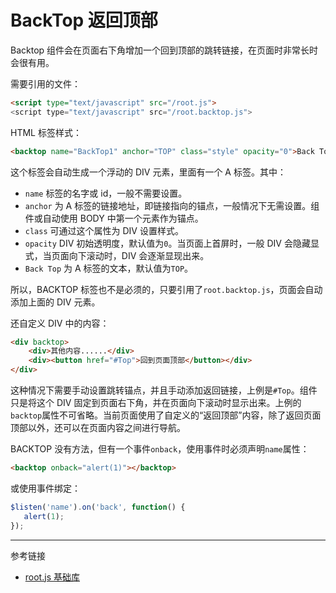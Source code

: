 
# BackTop 返回顶部

Backtop 组件会在页面右下角增加一个回到顶部的跳转链接，在页面时非常长时会很有用。

需要引用的文件：

```html
<script type="text/javascript" src="/root.js">
<script type="text/javascript" src="/root.backtop.js">
```

HTML 标签样式：

```html
<backtop name="BackTop1" anchor="TOP" class="style" opacity="0">Back Top</backtop>
```

这个标签会自动生成一个浮动的 DIV 元素，里面有一个 A 标签。其中：

* `name` 标签的名字或 id，一般不需要设置。
* `anchor` 为 A 标签的链接地址，即链接指向的锚点，一般情况下无需设置。组件或自动使用 BODY 中第一个元素作为锚点。
* `class` 可通过这个属性为 DIV 设置样式。
* `opacity` DIV 初始透明度，默认值为`0`。当页面上首屏时，一般 DIV 会隐藏显式，当页面向下滚动时，DIV 会逐渐显现出来。
* `Back Top` 为 A 标签的文本，默认值为`TOP`。

所以，BACKTOP 标签也不是必须的，只要引用了`root.backtop.js`，页面会自动添加上面的 DIV 元素。

还自定义 DIV 中的内容：

```html
<div backtop>
    <div>其他内容......</div>
    <div><button href="#Top">回到页面顶部</button></div>    
</div>
```

这种情况下需要手动设置跳转锚点，并且手动添加返回链接，上例是`#Top`。组件只是将这个 DIV 固定到页面右下角，并在页面向下滚动时显示出来。上例的`backtop`属性不可省略。当前页面使用了自定义的“返回顶部”内容，除了返回页面顶部以外，还可以在页面内容之间进行导航。

BACKTOP 没有方法，但有一个事件`onback`，使用事件时必须声明`name`属性：

```html
<backtop onback="alert(1)"></backtop>
```

 或使用事件绑定：

 ```javascript
$listen('name').on('back', function() {
    alert(1);
});
 ```


---
参考链接

* [root.js 基础库](/root.js/root.md)